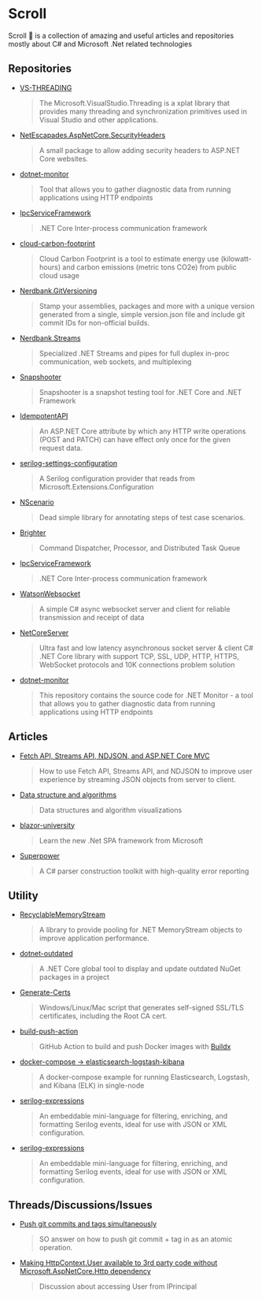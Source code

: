 # Scroll
Scroll :scroll: is a collection of amazing and useful articles and repositories mostly about C# and Microsoft .Net related technologies

## Repositories

* [VS-THREADING](https://github.com/microsoft/vs-threading)  
  > The Microsoft.VisualStudio.Threading is a xplat library that provides many threading and synchronization primitives used in Visual Studio and other applications. 
* [NetEscapades.AspNetCore.SecurityHeaders](https://github.com/andrewlock/NetEscapades.AspNetCore.SecurityHeaders)
  > A small package to allow adding security headers to ASP.NET Core websites.
* [dotnet-monitor](https://github.com/dotnet/dotnet-monitor)
  > Tool that allows you to gather diagnostic data from running applications using HTTP endpoints 
* [IpcServiceFramework](https://github.com/jacqueskang/IpcServiceFramework)
  > .NET Core Inter-process communication framework 
* [cloud-carbon-footprint](https://github.com/cloud-carbon-footprint/cloud-carbon-footprint)
  > Cloud Carbon Footprint is a tool to estimate energy use (kilowatt-hours) and carbon emissions (metric tons CO2e) from public cloud usage 
* [Nerdbank.GitVersioning](https://github.com/dotnet/Nerdbank.GitVersioning)
  > Stamp your assemblies, packages and more with a unique version generated from a single, simple version.json file and include git commit IDs for non-official builds.
* [Nerdbank.Streams](https://github.com/AArnott/Nerdbank.Streams)
  > Specialized .NET Streams and pipes for full duplex in-proc communication, web sockets, and multiplexing 
* [Snapshooter](https://github.com/SwissLife-OSS/Snapshooter)
  > Snapshooter is a snapshot testing tool for .NET Core and .NET Framework
* [IdempotentAPI](https://github.com/ikyriak/IdempotentAPI)
  > An ASP.NET Core attribute by which any HTTP write operations (POST and PATCH) can have effect only once for the given request data. 
* [serilog-settings-configuration](https://github.com/serilog/serilog-settings-configuration)
  > A Serilog configuration provider that reads from Microsoft.Extensions.Configuration 
* [NScenario](https://github.com/cezarypiatek/NScenario)
  > Dead simple library for annotating steps of test case scenarios.   
* [Brighter](https://github.com/BrighterCommand/Brighter)
  > Command Dispatcher, Processor, and Distributed Task Queue
* [IpcServiceFramework](https://github.com/jacqueskang/IpcServiceFramework)
  > .NET Core Inter-process communication framework
* [WatsonWebsocket](https://github.com/jchristn/WatsonWebsocket)
  > A simple C# async websocket server and client for reliable transmission and receipt of data
* [NetCoreServer](https://github.com/chronoxor/NetCoreServer)
  > Ultra fast and low latency asynchronous socket server & client C# .NET Core library with support TCP, SSL, UDP, HTTP, HTTPS, WebSocket protocols and 10K connections problem solution
* [dotnet-monitor](https://github.com/dotnet/dotnet-monitor)
  > This repository contains the source code for .NET Monitor - a tool that allows you to gather diagnostic data from running applications using HTTP endpoints

## Articles

* [Fetch API, Streams API, NDJSON, and ASP.NET Core MVC](https://www.tpeczek.com/2019/04/fetch-api-streams-api-ndjson-and-aspnet.html)  
  > How to use Fetch API, Streams API, and NDJSON to improve user experience by streaming JSON objects from server to client.
* [Data structure and algorithms](https://www.cs.usfca.edu/~galles/visualization/Algorithms.html)
  > Data structures and algorithm visualizations
* [blazor-university](https://blazor-university.com/)
  > Learn the new .Net SPA framework from Microsoft
* [Superpower](https://github.com/datalust/superpower)
  > A C# parser construction toolkit with high-quality error reporting

## Utility

* [RecyclableMemoryStream](https://github.com/microsoft/Microsoft.IO.RecyclableMemoryStream)
  > A library to provide pooling for .NET MemoryStream objects to improve application performance. 
* [dotnet-outdated](https://github.com/dotnet-outdated/dotnet-outdated)
  > A .NET Core global tool to display and update outdated NuGet packages in a project 
* [Generate-Certs](https://github.com/asheroto/Generate-Certs)
  > Windows/Linux/Mac script that generates self-signed SSL/TLS certificates, including the Root CA cert.
* [build-push-action](https://github.com/docker/build-push-action)
  > GitHub Action to build and push Docker images with [Buildx](https://github.com/docker/buildx)
* [docker-compose -> elasticsearch-logstash-kibana](https://github.com/docker/awesome-compose/tree/master/elasticsearch-logstash-kibana)
  > A docker-compose example for running Elasticsearch, Logstash, and Kibana (ELK) in single-node
* [serilog-expressions](https://github.com/serilog/serilog-expressions)
  > An embeddable mini-language for filtering, enriching, and formatting Serilog events, ideal for use with JSON or XML configuration. 
* [serilog-expressions](https://github.com/serilog/serilog-expressions)
  > An embeddable mini-language for filtering, enriching, and formatting Serilog events, ideal for use with JSON or XML configuration. 

## Threads/Discussions/Issues
* [Push git commits and tags simultaneously](https://stackoverflow.com/questions/3745135/push-git-commits-tags-simultaneously)
  > SO answer on how to push git commit + tag in as an atomic operation.
* [Making HttpContext.User available to 3rd party code without Microsoft.AspNetCore.Http dependency](https://github.com/dotnet/aspnetcore/issues/34636)
  > Discussion about accessing User from IPrincipal
